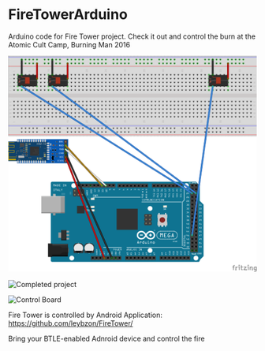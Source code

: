 # FireTowerArduino
Arduino code for Fire Tower project. Check it out and control the burn at the Atomic Cult Camp, Burning Man 2016


![Board Schematics](https://github.com/leybzon/FireTowerArduino/blob/master/Fire_Tower_bb.png "Board Schematics")

![Completed project](https://github.com/leybzon/FireTowerArduino/blob/master/videotogif_2016.10.04_15.01.57.gif "Completed Project")

![Control Board](https://github.com/leybzon/FireTowerArduino/blob/master/videotogif_2016.10.04_14.48.00.gif "Control Board")

Fire Tower is controlled by Android Application:
https://github.com/leybzon/FireTower/

Bring your BTLE-enabled Adnroid device and control the fire
